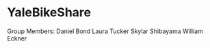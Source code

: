 YaleBikeShare
=============
Group Members:
Daniel Bond 
Laura Tucker
Skylar Shibayama
William Eckner
